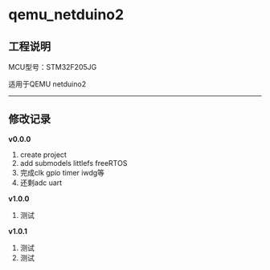 # qemu_netduino2

## 工程说明
MCU型号：STM32F205JG

 适用于QEMU netduino2


***
## 修改记录

**v0.0.0**

1. create project
2. add submodels littlefs freeRTOS
3. 完成clk gpio timer iwdg等
4. 还剩adc uart

**v1.0.0**

1. 测试

**v1.0.1**

1. 测试
2. 测试
